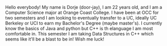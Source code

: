 Hello everybody! My name is Dorje (door-jay), I am 22 years old, and I am a Computer Science major
at Orange Coast College. I have been at OCC for two semesters and I am looking to eventually
transfer to a UC, ideally UC Berkeley or UCI to earn my Bachelor's Degree (maybe master's). 
I currently know the basics of Java and python but C++ is th elanguage I am most comfortable in.
This semester I am taking Data Structures in C++ which seems like it'll be a blast to be in!
Wish me luck!

<!---
doorjay/doorjay is a ✨ special ✨ repository because its `README.md` (this file) appears on your GitHub profile.
You can click the Preview link to take a look at your changes.
--->
